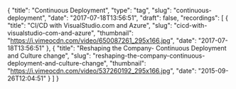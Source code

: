 {
  "title": "Continuous Deployment",
  "type": "tag",
  "slug": "continuous-deployment",
  "date": "2017-07-18T13:56:51",
  "draft": false,
  "recordings": [
    {
      "title": "CI/CD with VisualStudio.com and Azure",
      "slug": "cicd-with-visualstudio-com-and-azure",
      "thumbnail": "https://i.vimeocdn.com/video/650087261_295x166.jpg",
      "date": "2017-07-18T13:56:51"
    },
    {
      "title": "Reshaping the Company- Continuous Deployment and Culture change",
      "slug": "reshaping-the-company-continuous-deployment-and-culture-change",
      "thumbnail": "https://i.vimeocdn.com/video/537260192_295x166.jpg",
      "date": "2015-09-26T12:04:51"
    }
  ]
}